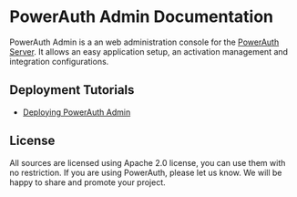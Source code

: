 # PowerAuth Admin Documentation

PowerAuth Admin is a an web administration console for the [PowerAuth Server](https://github.com/wultra/powerauth-server). It allows an easy application setup, an activation management and integration configurations.

## Deployment Tutorials

- [Deploying PowerAuth Admin](./Deploying-PowerAuth-Admin.md)

## License

All sources are licensed using Apache 2.0 license, you can use them with no restriction. If you are using PowerAuth, please let us know. We will be happy to share and promote your project.
